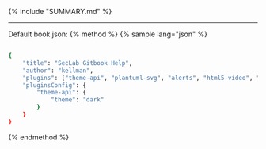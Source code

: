 
{% include "SUMMARY.md" %}

---

Default book.json:
{% method %}
{% sample lang="json" %}
```bash

{
    "title": "SecLab Gitbook Help",
    "author": "kellman",
    "plugins": ["theme-api", "plantuml-svg", "alerts", "html5-video", "rest"],
    "pluginsConfig": {
        "theme-api": {
            "theme": "dark"
        }
    }
}

```
{% endmethod %}

